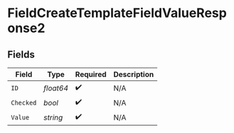 # FieldCreateTemplateFieldValueResponse2


## Fields

| Field              | Type               | Required           | Description        |
| ------------------ | ------------------ | ------------------ | ------------------ |
| `ID`               | *float64*          | :heavy_check_mark: | N/A                |
| `Checked`          | *bool*             | :heavy_check_mark: | N/A                |
| `Value`            | *string*           | :heavy_check_mark: | N/A                |